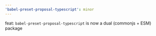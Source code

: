 ```yaml
---
'babel-preset-proposal-typescript': minor
---
```


feat: `babel-preset-proposal-typescript` is now a dual (commonjs + ESM) package
